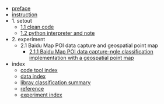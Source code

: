 * [preface](./markdown/preface.md)
* [instruction](./markdown/instruction.md)
* 1\. setout
    * [1.1 clean code](./markdown/cleanCode.md)
    * [1.2 python interpreter and note](./markdown/pythonInterpreterAndNote.md)
* 2\. experiment 
    * 2.1 Baidu Map POI data capture and geospatial point map
        * [2.1.1 Baidu Map POI data capture-ngle classification implementation with a geospatial point map](./notebook_code/BaiduMapPOI_collection_singleClassification.md)    
* index
    * [code tool index](./markdown/codeToolIdx.md)
    * [data index](./markdown/dataIdx.md)
    * [libray classification summary](./markdown/libraryClassiSummary.md)
    * [reference](./markdown/reference.md)
    * [experiment index](./markdown/experimentIdx.md)



